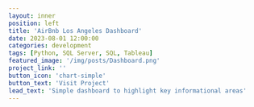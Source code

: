 ```yaml
---
layout: inner
position: left
title: 'AirBnb Los Angeles Dashboard'
date: 2023-08-01 12:00:00
categories: development
tags: [Python, SQL Server, SQL, Tableau]
featured_image: '/img/posts/Dashboard.png'
project_link: ''
button_icon: 'chart-simple'
button_text: 'Visit Project'
lead_text: 'Simple dashboard to highlight key informational areas'
---
```

